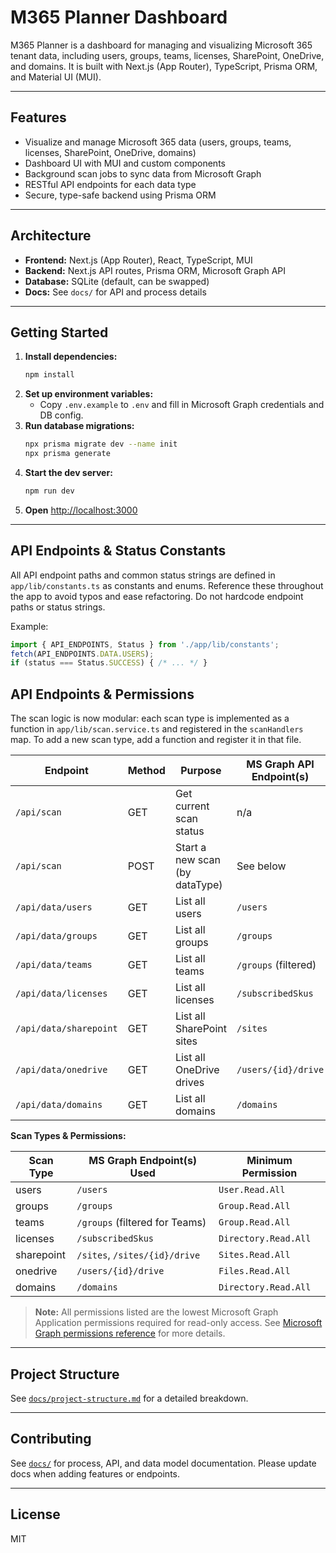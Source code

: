 
# M365 Planner Dashboard

M365 Planner is a dashboard for managing and visualizing Microsoft 365 tenant data, including users, groups, teams, licenses, SharePoint, OneDrive, and domains. It is built with Next.js (App Router), TypeScript, Prisma ORM, and Material UI (MUI).

---

## Features
- Visualize and manage Microsoft 365 data (users, groups, teams, licenses, SharePoint, OneDrive, domains)
- Dashboard UI with MUI and custom components
- Background scan jobs to sync data from Microsoft Graph
- RESTful API endpoints for each data type
- Secure, type-safe backend using Prisma ORM

---

## Architecture
- **Frontend:** Next.js (App Router), React, TypeScript, MUI
- **Backend:** Next.js API routes, Prisma ORM, Microsoft Graph API
- **Database:** SQLite (default, can be swapped)
- **Docs:** See `docs/` for API and process details

---

## Getting Started

1. **Install dependencies:**
   ```bash
   npm install
   ```
2. **Set up environment variables:**
   - Copy `.env.example` to `.env` and fill in Microsoft Graph credentials and DB config.
3. **Run database migrations:**
   ```bash
   npx prisma migrate dev --name init
   npx prisma generate
   ```
4. **Start the dev server:**
   ```bash
   npm run dev
   ```
5. **Open** [http://localhost:3000](http://localhost:3000)

---



## API Endpoints & Status Constants

All API endpoint paths and common status strings are defined in `app/lib/constants.ts` as constants and enums. Reference these throughout the app to avoid typos and ease refactoring. Do not hardcode endpoint paths or status strings.

Example:
```ts
import { API_ENDPOINTS, Status } from './app/lib/constants';
fetch(API_ENDPOINTS.DATA.USERS);
if (status === Status.SUCCESS) { /* ... */ }
```

## API Endpoints & Permissions

The scan logic is now modular: each scan type is implemented as a function in `app/lib/scan.service.ts` and registered in the `scanHandlers` map. To add a new scan type, add a function and register it in that file.

| Endpoint                | Method | Purpose                                 | MS Graph API Endpoint(s)         | Minimum Permission |
|-------------------------|--------|-----------------------------------------|----------------------------------|--------------------|
| `/api/scan`             | GET    | Get current scan status                 | n/a                              | n/a                |
| `/api/scan`             | POST   | Start a new scan (by dataType)          | See below                        | See below          |
| `/api/data/users`       | GET    | List all users                          | `/users`                         | `User.Read.All`    |
| `/api/data/groups`      | GET    | List all groups                         | `/groups`                        | `Group.Read.All`   |
| `/api/data/teams`       | GET    | List all teams                          | `/groups` (filtered)             | `Group.Read.All`   |
| `/api/data/licenses`    | GET    | List all licenses                       | `/subscribedSkus`                | `Directory.Read.All`|
| `/api/data/sharepoint`  | GET    | List all SharePoint sites               | `/sites`                         | `Sites.Read.All`   |
| `/api/data/onedrive`    | GET    | List all OneDrive drives                | `/users/{id}/drive`              | `Files.Read.All`   |
| `/api/data/domains`     | GET    | List all domains                        | `/domains`                       | `Directory.Read.All`|

**Scan Types & Permissions:**

| Scan Type   | MS Graph Endpoint(s) Used                | Minimum Permission      |
|-------------|------------------------------------------|------------------------|
| users       | `/users`                                 | `User.Read.All`        |
| groups      | `/groups`                                | `Group.Read.All`       |
| teams       | `/groups` (filtered for Teams)           | `Group.Read.All`       |
| licenses    | `/subscribedSkus`                        | `Directory.Read.All`   |
| sharepoint  | `/sites`, `/sites/{id}/drive`            | `Sites.Read.All`       |
| onedrive    | `/users/{id}/drive`                      | `Files.Read.All`       |
| domains     | `/domains`                               | `Directory.Read.All`   |

> **Note:** All permissions listed are the lowest Microsoft Graph Application permissions required for read-only access. See [Microsoft Graph permissions reference](https://learn.microsoft.com/en-us/graph/permissions-reference) for more details.

---

## Project Structure

See [`docs/project-structure.md`](docs/project-structure.md) for a detailed breakdown.

---

## Contributing

See [`docs/`](docs/) for process, API, and data model documentation. Please update docs when adding features or endpoints.

---

## License

MIT
